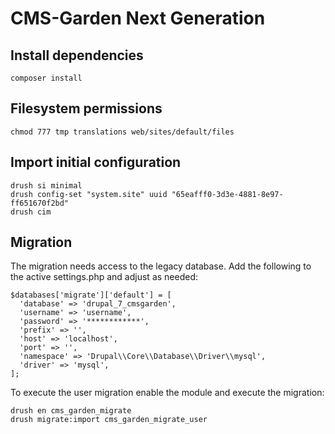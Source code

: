 # CMS-Garden Next Generation

## Install dependencies

    composer install

## Filesystem permissions

    chmod 777 tmp translations web/sites/default/files

## Import initial configuration

    drush si minimal
    drush config-set "system.site" uuid "65eafff0-3d3e-4881-8e97-ff651670f2bd"
    drush cim

## Migration

The migration needs access to the legacy database.
Add the following to the active settings.php and adjust as needed:

    $databases['migrate']['default'] = [
      'database' => 'drupal_7_cmsgarden',
      'username' => 'username',
      'password' => '************',
      'prefix' => '',
      'host' => 'localhost',
      'port' => '',
      'namespace' => 'Drupal\\Core\\Database\\Driver\\mysql',
      'driver' => 'mysql',
    ];

To execute the user migration enable the module and execute the migration:

    drush en cms_garden_migrate
    drush migrate:import cms_garden_migrate_user
